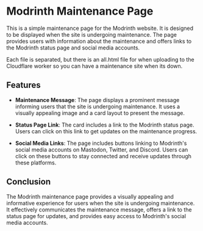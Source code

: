 # Modrinth Maintenance Page

This is a simple maintenance page for the Modrinth website. It is designed to be displayed when the site is undergoing maintenance. The page provides users with information about the maintenance and offers links to the Modrinth status page and social media accounts.

Each file is separated, but there is an all.html file for when uploading to the Cloudflare worker so you can have a maintenance site when its down.

## Features

- **Maintenance Message**: The page displays a prominent message informing users that the site is undergoing maintenance. It uses a visually appealing image and a card layout to present the message.

- **Status Page Link**: The card includes a link to the Modrinth status page. Users can click on this link to get updates on the maintenance progress.

- **Social Media Links**: The page includes buttons linking to Modrinth's social media accounts on Mastodon, Twitter, and Discord. Users can click on these buttons to stay connected and receive updates through these platforms.

## Conclusion

The Modrinth maintenance page provides a visually appealing and informative experience for users when the site is undergoing maintenance. It effectively communicates the maintenance message, offers a link to the status page for updates, and provides easy access to Modrinth's social media accounts.